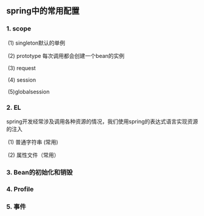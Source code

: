 ## spring中的常用配置

### 1. scope

​	(1)  singleton默认的单例

​	(2)  prototype 每次调用都会创建一个bean的实例

​	(3) request

​	(4) session

​	(5)globalsession

### 2. EL

​	spring开发经常涉及调用各种资源的情况，我们使用spring的表达式语言实现资源的注入

​	 (1) 普通字符串 (常用)

​	 (2) 属性文件（常用）

### 3. Bean的初始化和销毁

### 4. Profile

### 5. 事件

